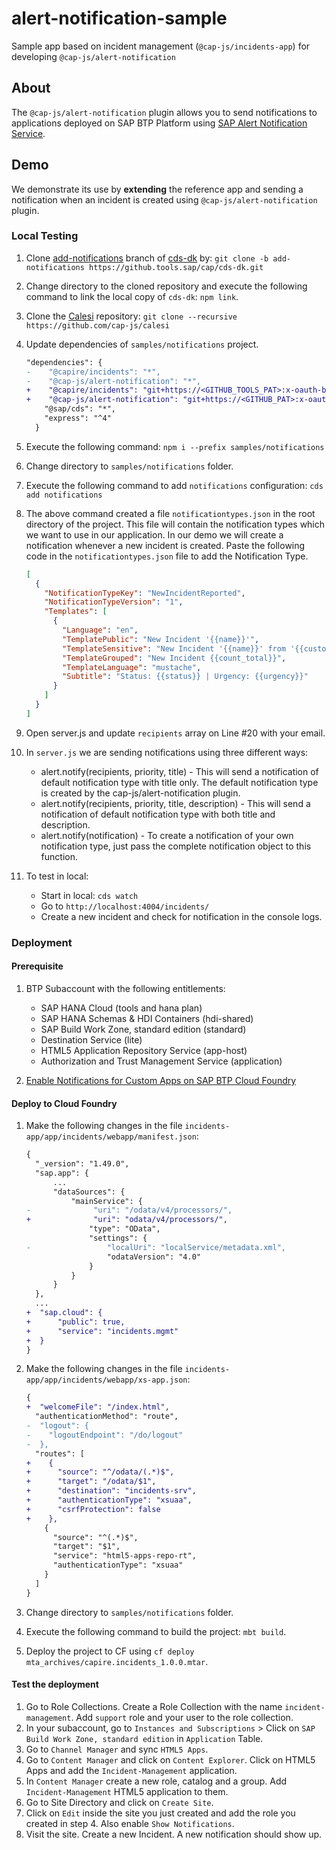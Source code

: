 # alert-notification-sample

Sample app based on incident management (`@cap-js/incidents-app`) for developing `@cap-js/alert-notification`

## About

The `@cap-js/alert-notification` plugin allows you to send notifications to applications deployed on SAP BTP Platform using [SAP Alert Notification Service](https://help.sap.com/docs/alert-notification?locale=en-US).

## Demo

We demonstrate its use by **extending** the reference app and sending a notification when an incident is created using `@cap-js/alert-notification` plugin.


### Local Testing

1. Clone [add-notifications](https://github.tools.sap/cap/cds-dk/tree/add-notifications) branch of [cds-dk](https://github.tools.sap/cap/cds-dk) by: `git clone -b add-notifications https://github.tools.sap/cap/cds-dk.git`

2. Change directory to the cloned repository and execute the following command to link the local copy of `cds-dk`: `npm link`.

3. Clone the [Calesi](https://github.com/cap-js/calesi) repository: `git clone --recursive https://github.com/cap-js/calesi`

4. Update dependencies of `samples/notifications` project.

    ```diff
    "dependencies": {
    -    "@capire/incidents": "*",
    -    "@cap-js/alert-notification": "*",
    +    "@capire/incidents": "git+https://<GITHUB_TOOLS_PAT>:x-oauth-basic@github.tools.sap/cap/incidents-mgmt",
    +    "@cap-js/alert-notification": "git+https://<GITHUB_PAT>:x-oauth-basic@github.com/cap-js/alert-notification#MVP",
        "@sap/cds": "*",
        "express": "^4"
      }
    ```

5. Execute the following command: `npm i --prefix samples/notifications`

6. Change directory to `samples/notifications` folder.

7. Execute the following command to add `notifications` configuration: `cds add notifications`

8. The above command created a file `notificationtypes.json` in the root directory of the project. This file will contain the notification types which we want to use in our application. In our demo we will create a notification whenever a new incident is created. Paste the following code in the `notificationtypes.json` file to add the Notification Type.

    ```json
    [
      {
        "NotificationTypeKey": "NewIncidentReported",
        "NotificationTypeVersion": "1",
        "Templates": [
          {
            "Language": "en",
            "TemplatePublic": "New Incident '{{name}}'",
            "TemplateSensitive": "New Incident '{{name}}' from '{{customer_name}}'",
            "TemplateGrouped": "New Incident {{count_total}}",
            "TemplateLanguage": "mustache",
            "Subtitle": "Status: {{status}} | Urgency: {{urgency}}"
          }
        ]
      }
    ]
    ```

9. Open server.js and update `recipients` array on Line #20 with your email.

10. In `server.js` we are sending notifications using three different ways:

    - alert.notify(recipients, priority, title) - This will send a notification of default notification type with title only. The default notification type is created by the cap-js/alert-notification plugin.
    - alert.notify(recipients, priority, title, description) - This will send a notification of default notification type with both title and description.
    - alert.notify(notification) - To create a notification of your own notification type, just pass the complete notification object to this function.

11. To test in local:

    - Start in local: `cds watch`
    - Go to `http://localhost:4004/incidents/`
    - Create a new incident and check for notification in the console logs.

### Deployment

#### Prerequisite

1. BTP Subaccount with the following entitlements: 
    - SAP HANA Cloud (tools and hana plan)
    - SAP HANA Schemas & HDI Containers (hdi-shared)
    - SAP Build Work Zone, standard edition (standard)
    - Destination Service (lite)
    - HTML5 Application Repository Service (app-host)
    - Authorization and Trust Management Service (application)

2. [Enable Notifications for Custom Apps on SAP BTP Cloud Foundry](https://help.sap.com/docs/build-work-zone-standard-edition/sap-build-work-zone-standard-edition/enabling-notifications-for-custom-apps-on-sap-btp-cloud-foundry?locale=en-US)

#### Deploy to Cloud Foundry

1. Make the following changes in the file `incidents-app/app/incidents/webapp/manifest.json`:

    ```diff
    {
      "_version": "1.49.0",
      "sap.app": {
          ...
          "dataSources": {
              "mainService": {
    -              "uri": "/odata/v4/processors/",
    +              "uri": "odata/v4/processors/",
                  "type": "OData",
                  "settings": {
    -                 "localUri": "localService/metadata.xml",
                      "odataVersion": "4.0"
                  }
              }
          }
      },
      ... 
    +  "sap.cloud": {
    +      "public": true,
    +      "service": "incidents.mgmt"
    +  }
    }
    ```

2. Make the following changes in the file `incidents-app/app/incidents/webapp/xs-app.json`:

    ```diff
    {
    +  "welcomeFile": "/index.html",
      "authenticationMethod": "route",
    -  "logout": {
    -    "logoutEndpoint": "/do/logout"
    -  },
      "routes": [
    +    {
    +      "source": "^/odata/(.*)$",
    +      "target": "/odata/$1",
    +      "destination": "incidents-srv",
    +      "authenticationType": "xsuaa",
    +      "csrfProtection": false
    +    },
        {
          "source": "^(.*)$",
          "target": "$1",
          "service": "html5-apps-repo-rt",
          "authenticationType": "xsuaa"
        }
      ]
    }
    ```

3. Change directory to `samples/notifications` folder.
4. Execute the following command to build the project: `mbt build`.
5. Deploy the project to CF using `cf deploy mta_archives/capire.incidents_1.0.0.mtar`.

#### Test the deployment

1. Go to Role Collections. Create a Role Collection with the name `incident-management`. Add `support` role and your user to the role collection.
1. In your subaccount, go to `Instances and Subscriptions` > Click on `SAP Build Work Zone, standard edition` in `Application` Table.
2. Go to `Channel Manager` and sync `HTML5 Apps`.
3. Go to `Content Manager` and click on `Content Explorer`. Click on HTML5 Apps and add the `Incident-Management` application.
4. In `Content Manager` create a new role, catalog and a group. Add `Incident-Management` HTML5 application to them.
5. Go to Site Directory and click on `Create Site`.
6. Click on `Edit` inside the site you just created and add the role you created in step 4. Also enable `Show Notifications`.
7. Visit the site. Create a new Incident. A new notification should show up.